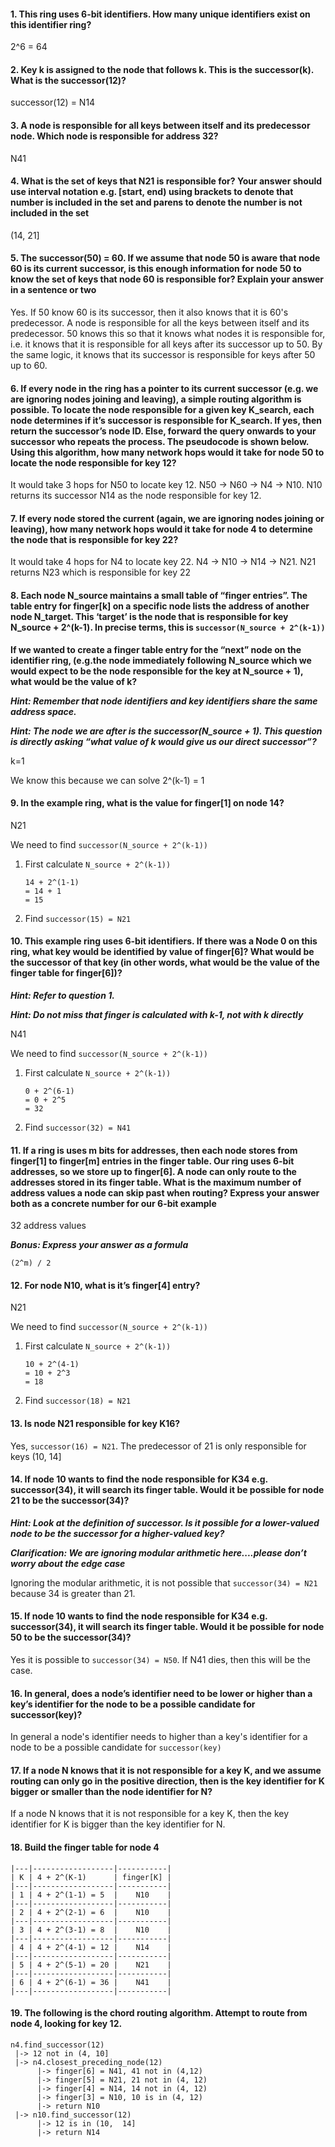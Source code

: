 #### 1. This ring uses 6-bit identifiers. How many unique identifiers exist on this identifier ring?

2^6 = 64
   
#### 2. Key k is assigned to the node that follows k. This is the successor(k). What is the successor(12)?

successor(12) = N14

#### 3. A node is responsible for all keys between itself and its predecessor node. Which node is responsible for address 32?

N41

#### 4. What is the set of keys that N21 is responsible for? Your answer should use interval notation e.g. [start, end) using brackets to denote that number is included in the set and parens to denote the number is not included in the set

(14, 21]

#### 5. The successor(50) = 60. If we assume that node 50 is aware that node 60 is its current successor, is this enough information for node 50 to know the set of keys that node 60 is responsible for? Explain your answer in a sentence or two

Yes. If 50 know 60 is its successor, then it also knows that it is 60's predecessor. A node is responsible for all the keys between itself and its predecessor.  50 knows this so that it knows what nodes it is responsible for, i.e. it knows that it is responsible for all keys after its successor up to 50. By the same logic, it knows that its successor is responsible for keys after 50 up to 60.

#### 6. If every node in the ring has a pointer to its current successor (e.g. we are ignoring nodes joining and leaving), a simple routing algorithm is possible. To locate the node responsible for a given key K_search, each node determines if it’s successor is responsible for K_search. If yes, then return the successor’s node ID. Else, forward the query onwards to your successor who repeats the process. The pseudocode is shown below. Using this algorithm, how many network hops would it take for node 50 to locate the node responsible for key 12?

It would take 3 hops for N50 to locate key 12. N50 -> N60 -> N4 -> N10. N10 returns its successor N14 as the node responsible for key 12.

#### 7. If every node stored the current (again, we are ignoring nodes joining or leaving), how many network hops would it take for node 4 to determine the node that is responsible for key 22?

It would take 4 hops for N4 to locate key 22. N4 -> N10 -> N14 -> N21. N21 returns N23 which is responsible for key 22

#### 8. Each node N_source maintains a small table of “finger entries”. The table entry for finger[k] on a specific node lists the address of another node N_target. This ‘target’ is the node that is responsible for key N_source + 2^(k-1). In precise terms, this is `successor(N_source + 2^(k-1))`

**If we wanted to create a finger table entry for the “next” node on the identifier ring, (e.g.the node immediately following N_source which we would expect to be the node responsible for the key at N_source + 1), what would be the value of k?**

_**Hint: Remember that node identifiers and key identifiers share the same address space.**_

_**Hint: The node we are after is the successor(N_source + 1). This question is directly asking “what value of k would give us our direct successor”?**_

k=1 

We know this because we can solve 2^(k-1) = 1

#### 9. In the example ring, what is the value for finger[1] on node 14?

N21

We need to find `successor(N_source + 2^(k-1))`
1. First calculate `N_source + 2^(k-1))`
   
   ```
   14 + 2^(1-1) 
   = 14 + 1 
   = 15
   ```

2. Find `successor(15) = N21`

#### 10. This example ring uses 6-bit identifiers. If there was a Node 0 on this ring, what key would be identified by value of finger[6]? What would be the successor of that key (in other words, what would be the value of the finger table for finger[6])?

_**Hint: Refer to question 1.**_

_**Hint: Do not miss that finger is calculated with k-1, not with k directly**_

N41

We need to find `successor(N_source + 2^(k-1))`
1. First calculate `N_source + 2^(k-1))`
   
   ```
   0 + 2^(6-1) 
   = 0 + 2^5
   = 32
   ```

2. Find `successor(32) = N41`

#### 11. If a ring is uses m bits for addresses, then each node stores from finger[1] to finger[m] entries in the finger table. Our ring uses 6-bit addresses, so we store up to finger[6]. A node can only route to the addresses stored in its finger table. What is the maximum number of address values a node can skip past when routing? Express your answer both as a concrete number for our 6-bit example

32 address values

_**Bonus: Express your answer as a formula**_

`(2^m) / 2`

#### 12. For node N10, what is it’s finger[4] entry?

N21

We need to find `successor(N_source + 2^(k-1))`
1. First calculate `N_source + 2^(k-1))`
   
   ```
   10 + 2^(4-1) 
   = 10 + 2^3
   = 18
   ```

2. Find `successor(18) = N21`

#### 13. Is node N21 responsible for key K16?

Yes, `successor(16) = N21`. The predecessor of 21 is only responsible for keys (10, 14]

#### 14. If node 10 wants to find the node responsible for K34 e.g. successor(34), it will search its finger table. Would it be possible for node 21 to be the successor(34)?

_**Hint: Look at the definition of successor. Is it possible for a lower-valued node to be the successor for a higher-valued key?**_

_**Clarification: We are ignoring modular arithmetic here....please don’t worry about the edge case**_

Ignoring the modular arithmetic, it is not possible that `successor(34) = N21` because 34 is greater than 21. 

#### 15. If node 10 wants to find the node responsible for K34 e.g. successor(34), it will search its finger table. Would it be possible for node 50 to be the successor(34)?

Yes it is possible to `successor(34) = N50`. If N41 dies, then this will be the case.

#### 16. In general, does a node’s identifier need to be lower or higher than a key’s identifier for the node to be a possible candidate for successor(key)?

In general a node's identifier needs to higher than a key's identifier for a node to be a possible candidate for `successor(key)`

#### 17. If a node N knows that it is not responsible for a key K, and we assume routing can only go in the positive direction, then is the key identifier for K bigger or smaller than the node identifier for N?

If a node N knows that it is not responsible for a key K, then the key identifier for K is bigger than the key identifier for N.

#### 18. Build the finger table for node 4
```
|---|------------------|-----------|
| K | 4 + 2^(K-1)      | finger[K] |
|---|------------------|-----------|
| 1 | 4 + 2^(1-1) = 5  |    N10    |
|---|------------------|-----------|
| 2 | 4 + 2^(2-1) = 6  |    N10    |
|---|------------------|-----------|
| 3 | 4 + 2^(3-1) = 8  |    N10    |
|---|------------------|-----------|
| 4 | 4 + 2^(4-1) = 12 |    N14    |
|---|------------------|-----------|
| 5 | 4 + 2^(5-1) = 20 |    N21    |
|---|------------------|-----------|
| 6 | 4 + 2^(6-1) = 36 |    N41    |
|---|------------------|-----------|
```

#### 19. The following is the chord routing algorithm. Attempt to route from node 4, looking for key 12.

```
n4.find_successor(12)
 |-> 12 not in (4, 10]
 |-> n4.closest_preceding_node(12)
      |-> finger[6] = N41, 41 not in (4,12)
      |-> finger[5] = N21, 21 not in (4, 12)
      |-> finger[4] = N14, 14 not in (4, 12)
      |-> finger[3] = N10, 10 is in (4, 12)
      |-> return N10
 |-> n10.find_successor(12)
      |-> 12 is in (10,  14]
      |-> return N14
```
